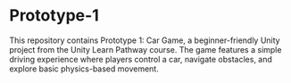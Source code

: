 # Prototype-1
This repository contains Prototype 1: Car Game, a beginner-friendly Unity project from the Unity Learn Pathway course. The game features a simple driving experience where players control a car, navigate obstacles, and explore basic physics-based movement.
